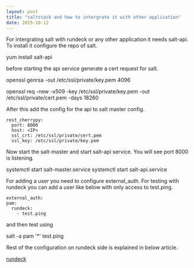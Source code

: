 ```yaml
---
layout: post
title: "saltstack and how to intergrate it with other application"
date: 2015-10-12
---
```

For intergrating salt with rundeck or any other application it needs salt-api. To install it configure the repo of salt.

 yum install salt-api

before starting the api service generate a cert request for salt. 

 openssl genrsa -out /etc/ssl/private/key.pem 4096 

 openssl req -new -x509 -key /etc/ssl/private/key.pem -out /etc/ssl/private/cert.pem -days 18260

After this add the config for the api to salt master config.

```
rest_cherrypy:
  port: 8000
  host: <IP>
  ssl_crt: /etc/ssl/private/cert.pem
  ssl_key: /etc/ssl/private/key.pem
```

Now start the salt-master and start salt-api service. You will see port 8000 is listening. 

 systemctl start salt-master.service
 systemctl start salt-api.service

For adding a user you need to configure external_auth. For testing with rundeck you can add a user like below with only access to test.ping. 

  ```
external_auth:
  pam:
    rundeck:
      - test.ping
  ```

and then test using 

 salt -a pam '*' test.ping

Rest of the configuration on rundeck side is explained in below article. 

[rundeck](http://rundeck.org/news/2014/03/20/Rundeck-and-Salt-at-Salesforce.html)


